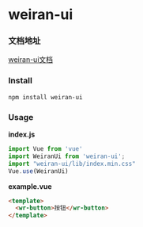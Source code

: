 # weiran-ui

### 文档地址
[weiran-ui文档](http://yuweiran.cn/)

### Install
```
npm install weiran-ui
```
### Usage

**index.js**
```js
import Vue from 'vue'
import WeiranUi from 'weiran-ui';
import "weiran-ui/lib/index.min.css"
Vue.use(WeiranUi)
```

**example.vue**
```html
<template>
  <wr-button>按钮</wr-button>
</template>
```